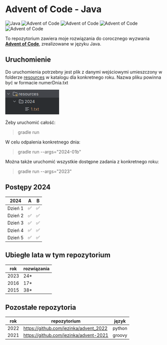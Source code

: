 # Advent of Code - Java

![Java](https://img.shields.io/badge/Language-Java-blue.svg)
![Advent of Code](https://img.shields.io/badge/Advent%20of%20Code-2024-pink)
![Advent of Code](https://img.shields.io/badge/Advent%20of%20Code-2023-cyan)
![Advent of Code](https://img.shields.io/badge/Advent%20of%20Code-2015-yellow)
![Advent of Code](https://img.shields.io/badge/Advent%20of%20Code-2016-green)

To repozytorium zawiera moje rozwiązania do corocznego wyzwania **[Advent of Code](https://adventofcode.com/)**,
zrealizowane w języku Java.

## Uruchomienie

Do uruchomienia potrzebny jest plik z danymi wejściowymi umieszczony w folderze
[resources](src/main/resources) w katalogu dla konkretnego roku. Nazwa pliku powinna być w formacie numerDnia.txt

![img.png](img.png)

Żeby uruchomić całość:
> gradle run

W celu odpalenia konkretnego dnia:
> gradle run --args="2024-01b"

Można także uruchomić wszystkie dostępne zadania z konkretnego roku:
> gradle run --args="2023"

## Postępy 2024

| 2024    | A | B |
|---------|---|---|
| Dzień 1 | ✅ | ✅ |
| Dzień 2 | ✅ | ✅ |
| Dzień 3 | ✅ | ✅ |
| Dzień 4 | ✅ | ✅ |
| Dzień 5 | ✅ | ✅ |

## Ubiegłe lata w tym repozytorium

| rok  | rozwiązania |
|------|-------------|
| 2023 | 24*         |
| 2016 | 17*         |
| 2015 | 38*         |

## Pozostałe repozytoria

| rok  | repozytorium                           | język  |
|------|----------------------------------------|--------|
| 2022 | https://github.com/jezinka/advent_2022 | python |
| 2021 | https://github.com/jezinka/advent-2021 | groovy |



